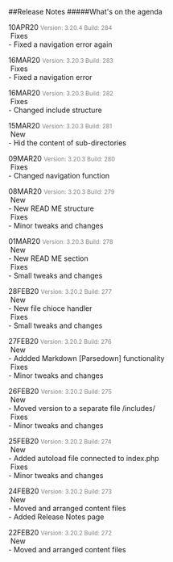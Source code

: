 ##Release Notes
#####What's on the agenda
<!-- # THIS PAGES COMES AS PART OF THE DEFAULT INSTALLATION  -->

<p>
10APR20 <small style="color: grey">Version: 3.20.4 Build: 284</small><br>
<span class="badge badge-info"><i class="fas fa-tools"></i>&nbsp;Fixes</span><br>
- Fixed a navigation error again
</p>

<p>
16MAR20 <small style="color: grey">Version: 3.20.3 Build: 283</small><br>
<span class="badge badge-info"><i class="fas fa-tools"></i>&nbsp;Fixes</span><br>
- Fixed a navigation error
</p>

<p>
16MAR20 <small style="color: grey">Version: 3.20.3 Build: 282</small><br>
<span class="badge badge-info"><i class="fas fa-tools"></i>&nbsp;Fixes</span><br>
- Changed include structure
</p>

<p>
15MAR20 <small style="color: grey">Version: 3.20.3 Build: 281</small><br>
<span class="badge badge-success"><i class="fa fa-check"></i>&nbsp;New</span><br>
- Hid the content of sub-directories<br>
</p>

<p>
09MAR20 <small style="color: grey">Version: 3.20.3 Build: 280</small><br>
<span class="badge badge-info"><i class="fas fa-tools"></i>&nbsp;Fixes</span><br>
- Changed navigation function 
</p>

<p>
08MAR20 <small style="color: grey">Version: 3.20.3 Build: 279</small><br>
<span class="badge badge-success"><i class="fa fa-check"></i>&nbsp;New</span><br>
- New READ ME structure <br>
<span class="badge badge-info"><i class="fas fa-tools"></i>&nbsp;Fixes</span><br>
- Minor tweaks and changes
</p>

<p>
01MAR20 <small style="color: grey">Version: 3.20.3 Build: 278</small><br>
<span class="badge badge-success"><i class="fa fa-check"></i>&nbsp;New</span><br>
- New READ ME section <br>
<span class="badge badge-info"><i class="fas fa-tools"></i>&nbsp;Fixes</span><br>
- Small tweaks and changes
</p>

<p>
28FEB20 <small style="color: grey">Version: 3.20.2 Build: 277</small><br>
<span class="badge badge-success"><i class="fa fa-check"></i>&nbsp;New</span><br>
- New file chioce handler<br>
<span class="badge badge-info"><i class="fas fa-tools"></i>&nbsp;Fixes</span><br>
- Small tweaks and changes
</p>

<p>
27FEB20 <small style="color: grey">Version: 3.20.2 Build: 276</small><br>
<span class="badge badge-success"><i class="fa fa-check"></i>&nbsp;New</span><br>
- Addded Markdown [Parsedown] functionality<br>
<span class="badge badge-info"><i class="fas fa-tools"></i>&nbsp;Fixes</span><br>
- Minor tweaks and changes
</p>

<p>
26FEB20 <small style="color: grey">Version: 3.20.2 Build: 275</small><br>
<span class="badge badge-success"><i class="fa fa-check"></i>&nbsp;New</span><br>
- Moved version to a separate file /includes/<br>
<span class="badge badge-info"><i class="fas fa-tools"></i>&nbsp;Fixes</span><br>
- Minor tweaks and changes
</p>

<p>
25FEB20 <small style="color: grey">Version: 3.20.2 Build: 274</small><br>
<span class="badge badge-success"><i class="fa fa-check"></i>&nbsp;New</span><br>
- Added autoload file connected to index.php<br>
<span class="badge badge-info"><i class="fas fa-tools"></i>&nbsp;Fixes</span><br>
- Minor tweaks and changes
</p>

<p>
24FEB20 <small style="color: grey">Version: 3.20.2 Build: 273</small><br>
<span class="badge badge-success"><i class="fa fa-check"></i>&nbsp;New</span><br>
- Moved and arranged content files<br>
- Added Release Notes page<br>
</p>

<p>
22FEB20 <small style="color: grey">Version: 3.20.2 Build: 272</small><br>
<span class="badge badge-success"><i class="fa fa-check"></i>&nbsp;New</span><br>
- Moved and arranged content files<br>
</p>

</div>
</div>
</div>
</section>